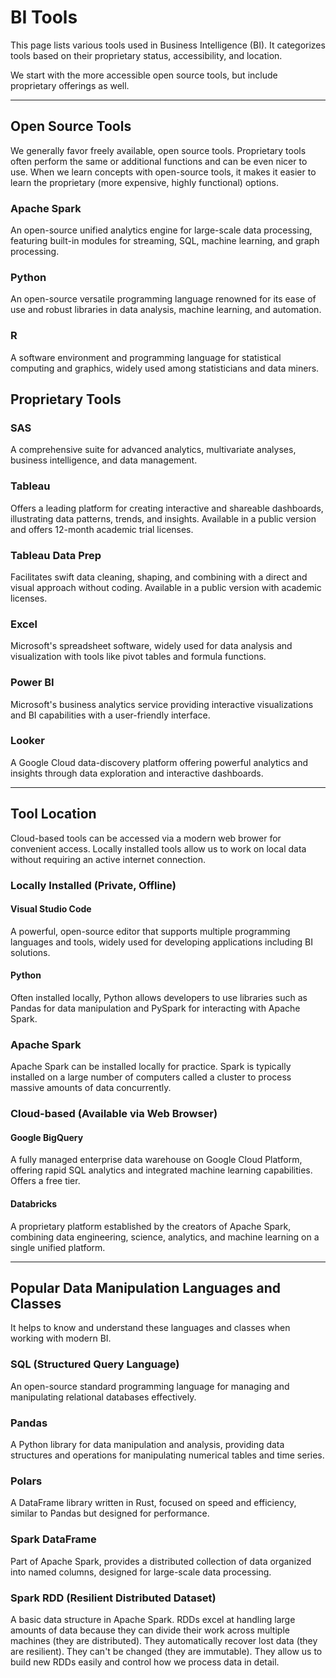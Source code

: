 # BI Tools

This page lists various tools used in Business Intelligence (BI). 
It categorizes tools based on their proprietary status, accessibility, and location. 

We start with the more accessible open source tools, but include proprietary offerings as well. 

-----

## Open Source Tools

We generally favor freely available, open source tools. 
Proprietary tools often perform the same or additional functions and can be even nicer to use. 
When we learn concepts with open-source tools, it makes it easier to learn the proprietary (more expensive, highly functional) options. 

### Apache Spark
An open-source unified analytics engine for large-scale data processing, featuring built-in modules for streaming, SQL, machine learning, and graph processing.

### Python
An open-source versatile programming language renowned for its ease of use and robust libraries in data analysis, machine learning, and automation.

### R
A software environment and programming language for statistical computing and graphics, widely used among statisticians and data miners.

## Proprietary Tools

### SAS
A comprehensive suite for advanced analytics, multivariate analyses, business intelligence, and data management.

### Tableau
Offers a leading platform for creating interactive and shareable dashboards, illustrating data patterns, trends, and insights. Available in a public version and offers 12-month academic trial licenses.

### Tableau Data Prep
Facilitates swift data cleaning, shaping, and combining with a direct and visual approach without coding. Available in a public version with academic licenses.

### Excel
Microsoft's spreadsheet software, widely used for data analysis and visualization with tools like pivot tables and formula functions.

### Power BI
Microsoft's business analytics service providing interactive visualizations and BI capabilities with a user-friendly interface.

### Looker
A Google Cloud data-discovery platform offering powerful analytics and insights through data exploration and interactive dashboards.

-----


## Tool Location

Cloud-based tools can be accessed via a modern web brower for convenient access. 
Locally installed tools allow us to work on local data without requiring an active internet connection. 

### Locally Installed (Private, Offline)

#### Visual Studio Code
A powerful, open-source editor that supports multiple programming languages and tools, widely used for developing applications including BI solutions.

#### Python
Often installed locally, Python allows developers to use libraries such as Pandas for data manipulation and PySpark for interacting with Apache Spark.

### Apache Spark
Apache Spark can be installed locally for practice. 
Spark is typically installed on a large number of computers called a cluster to process massive amounts of data concurrently.

### Cloud-based (Available via Web Browser)

#### Google BigQuery
A fully managed enterprise data warehouse on Google Cloud Platform, offering rapid SQL analytics and integrated machine learning capabilities. Offers a free tier.

#### Databricks
A proprietary platform established by the creators of Apache Spark, combining data engineering, science, analytics, and machine learning on a single unified platform.

-----

## Popular Data Manipulation Languages and Classes

It helps to know and understand these languages and classes when working with modern BI. 

### SQL (Structured Query Language)
An open-source standard programming language for managing and manipulating relational databases effectively.

### Pandas
A Python library for data manipulation and analysis, providing data structures and operations for manipulating numerical tables and time series.

### Polars
A DataFrame library written in Rust, focused on speed and efficiency, similar to Pandas but designed for performance.

### Spark DataFrame
Part of Apache Spark, provides a distributed collection of data organized into named columns, designed for large-scale data processing.

### Spark RDD (Resilient Distributed Dataset)
A basic data structure in Apache Spark.
RDDs excel at handling large amounts of data because they can divide their work across multiple machines (they are distributed). 
They automatically recover lost data (they are resilient).
They can't be changed (they are immutable).
They allow us to build new RDDs easily and control how we process data in detail. 
